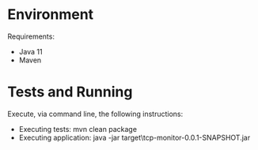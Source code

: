 # Environment

Requirements:

- Java 11
- Maven

# Tests and Running

Execute, via command line, the following instructions:

- Executing tests: mvn clean package 
- Executing application: java -jar target\tcp-monitor-0.0.1-SNAPSHOT.jar
